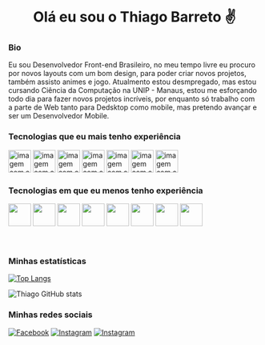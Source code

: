 <h1 align="center">Olá eu sou o Thiago Barreto ✌️</h1>

### Bio

<p>Eu sou Desenvolvedor Front-end Brasileiro, no meu tempo livre eu procuro por novos layouts com um bom design, para poder criar novos projetos, também assisto animes e jogo. Atualmento estou desmpregado, mas estou cursando Ciência da Computação na UNIP - Manaus, estou me esforçando todo dia para fazer novos projetos incríveis, por enquanto só trabalho com a parte de Web tanto para Dedsktop como mobile, mas pretendo avançar e ser um Desenvolvedor Mobile.</p>

### Tecnologias que eu mais tenho experiência

<img src="https://raw.githubusercontent.com/gist/Thiago-Barreto-R/e65ee8bc249671bcb05ba5146fca2e38/raw/cd991e2bc910fa8859e947666aa7240d248ce87c/html.svg" height="45px" alt="imagem com a logo do html5 e escrito também">
<img src="https://raw.githubusercontent.com/gist/Thiago-Barreto-R/d2a8585c8567f48f413e0047d5ee7513/raw/673758e0d70871f604f97b8b3793125cda1be608/css3.svg" height="45px" alt="imagem com a logo do css3 e escrito também">
<img src="https://raw.githubusercontent.com/gist/Thiago-Barreto-R/d708bf45b35b8921c0dc0a40f8a07a23/raw/d990cdfd12d77587e321cb5af9044bcf2e949a30/javascript.svg" height="45px" alt="imagem com a logo do javascript e escrito também">
<img src="https://raw.githubusercontent.com/gist/Thiago-Barreto-R/1328100cc14761c67b0962a6cd9f0ef6/raw/5c79f5bc06fc32be12b55c29ac774ffd630cc0c6/sass.svg" height="45px" alt="imagem com a logo do sass e escrito também">
<img src="https://raw.githubusercontent.com/gist/Thiago-Barreto-R/f288191268510ef677c1000ac11f73b6/raw/4bcda1a59e29c9d9b49c729db58ee702827120a9/git.svg" height="45px" alt="imagem com a logo do git e escrito também">
<img src="https://raw.githubusercontent.com/gist/Thiago-Barreto-R/b94285fd54fb469ff3f2f26858c1a7d1/raw/0070316c35bcd614487a86fe89182291a3fcf9ae/markdown.svg" height="45px" alt="imagem com a logo do markdown e escrito também">
<img src="https://raw.githubusercontent.com/gist/Thiago-Barreto-R/1da82bc269679fc98e93059af9e7cd93/raw/43310948b8a969bd0e9fb02ec45f1c28e4073d62/vscode.svg" height="45px" alt="imagem com a logo do vscode e escrito também">



### Tecnologias em que eu menos tenho experiência

<img src="https://raw.githubusercontent.com/gist/Thiago-Barreto-R/0d1ad4fc1f392c2c66c14eb75bf6cd46/raw/15567df542903d0281ff02ee59f28be32699e273/java.svg" height="45px" alt=""/>
<img src="https://raw.githubusercontent.com/gist/Thiago-Barreto-R/9638dcfc4a4795f47c63e595872dcc88/raw/85242c6697e163b7bb35dca2dc41acac2bce2339/python.svg" height="45px" alt=""/>
<img src="https://raw.githubusercontent.com/gist/Thiago-Barreto-R/1eb991c6cc4b014c21f801ce5607252a/raw/1f41a40817651cdd630ad2304501a619d2301229/c%23.svg" height="45px" alt=""/>
<img src="https://raw.githubusercontent.com/gist/Thiago-Barreto-R/6f0b5c6d348356f56162a91861cd5600/raw/8afa7168f767ed35bd798c500d53a558b4234b64/typescript.svg" height="45px" alt=""/>
<img src="https://raw.githubusercontent.com/gist/Thiago-Barreto-R/5e88ca542d0de66b2b8bf263567db368/raw/dc0e182af096b8cb9a92d010f87a4fef2f49df48/mysql.svg" height="45px" alt=""/>
<img src="https://raw.githubusercontent.com/gist/Thiago-Barreto-R/cb76eac39bd8d286c24b4f294db40e02/raw/e10ccbffccaf8dda07c453cbc2646493c00ed0de/tailwind.svg" height="45px" alt=""/>
<img src="https://raw.githubusercontent.com/gist/Thiago-Barreto-R/b2c0aef52948013bed8b79856a2aba70/raw/8479c05dec2898c9f1e17e9368c982ffa3795755/bootstrap.svg" height="45px" alt=""/>
<img src="https://raw.githubusercontent.com/gist/Thiago-Barreto-R/b9c1da5b4a0d771eb96faadff47c2832/raw/983ffd90b5b08416526ce95cbbeda08330164e1e/cpp.svg" height="45px" alt=""/>

<br />
<br />
<br />

### Minhas estatísticas

[![Top Langs](https://github-readme-stats.vercel.app/api/top-langs/?username=Thiago-Barreto-R&layout=compact)](https://github.com/anuraghazra/github-readme-stats)


![Thiago GitHub stats](https://github-readme-stats.vercel.app/api?username=Thiago-Barreto-R&show_icons=true&theme=radical)

### Minhas redes sociais

[![Facebook](https://img.shields.io/badge/Facebook-1877F2?style=for-the-badge&logo=facebook&logoColor=white)](https://mobile.facebook.com/profile.php)
[![Instagram](https://img.shields.io/badge/Instagram-E4405F?style=for-the-badge&logo=instagram&logoColor=white)](https://www.instagram.com/dev_rodrigues/)
[![Instagram](https://img.shields.io/badge/LinkedIn-0077B5?style=for-the-badge&logo=linkedin&logoColor=white)](https://www.linkedin.com/in/thiago-barreto-rodrigues/)